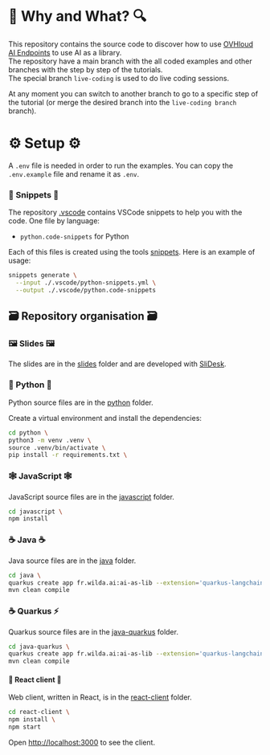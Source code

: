 # 🔎 Why and What? 🔍

This repository contains the source code to discover how to use [OVHloud AI Endpoints](https://endpoints.ai.cloud.ovh.net/) to use AI as a library.  
The repository have a main branch with the all coded examples and other branches with the step by step of the tutorials.  
The special branch `live-coding` is used to do live coding sessions.

At any moment you can switch to another branch to go to a specific step of the tutorial (or merge the desired branch into the `live-coding branch` branch).

# ⚙️ Setup ⚙️

A `.env` file is needed in order to run the examples. You can copy the `.env.example` file and rename it as `.env`.

### 📝 Snippets 📝

The repository [.vscode](./.vscode) contains VSCode snippets to help you with the code.
One file by language: 
  - `python.code-snippets` for Python

Each of this files is created using the tools [snippets](https://github.com/bots-garden/snippets).
Here is an example of usage: 
```bash
snippets generate \
  --input ./.vscode/python-snippets.yml \
  --output ./.vscode/python.code-snippets
```

## 🗃️ Repository organisation 🗃️

### 🖼️ Slides 🖼️

The slides are in the [slides](./slides/) folder and are developed with [SliDesk](https://slidesk.github.io/slidesk-doc/docs/intro/).

### 🐍 Python 🐍

Python source files are in the [python](./python/) folder.

Create a virtual environment and install the dependencies:
```bash
cd python \
python3 -m venv .venv \
source .venv/bin/activate \
pip install -r requirements.txt \
```

### 🕸️ JavaScript 🕸️

JavaScript source files are in the [javascript](./javascript/) folder.

```bash
cd javascript \
npm install
```

### ☕️ Java ☕️

Java source files are in the [java](./java/) folder.

```bash
cd java \
quarkus create app fr.wilda.ai:ai-as-lib --extension='quarkus-langchain4j-mistral-ai,rest' --no-wrapper \
mvn clean compile
```

### ☕️ Quarkus ⚡️️

Quarkus source files are in the [java-quarkus](./java-quarkus/) folder.

```bash
cd java-quarkus \
quarkus create app fr.wilda.ai:ai-as-lib --extension='quarkus-langchain4j-mistral-ai,rest' --no-wrapper \
mvn clean compile
```

#### 🤖 React client 🤖

Web client, written in React, is in the [react-client](./react-client/) folder.

```bash
cd react-client \
npm install \
npm start
```

Open [http://localhost:3000](http://localhost:3000) to see the client.